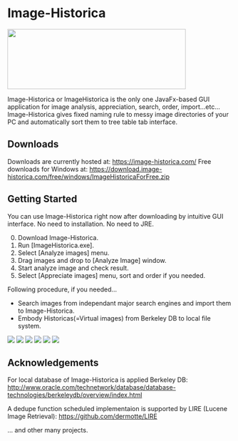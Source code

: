 # Image-Historica
<img src="https://raw.github.com/wiki/Image-Historica/Image-Historica/images/image-historica.png" width="400" height="135">

Image-Historica or ImageHistorica is the only one JavaFx-based GUI application for image analysis, appreciation, search, order, import...etc...
Image-Historica gives fixed naming rule to messy image directories of your PC and automatically sort them to tree table tab interface.

## Downloads ##
Downloads are currently hosted at: https://image-historica.com/
Free downloads for Windows at: https://download.image-historica.com/free/windows/ImageHistoricaForFree.zip

## Getting Started ##
You can use Image-Historica right now after downloading by intuitive GUI interface.
No need to installation.
No need to JRE.

0. Download Image-Historica.
0. Run [ImageHistorica.exe].
0. Select [Analyze images] menu.
0. Drag images and drop to [Analyze Image] window.
0. Start analyze image and check result.
0. Select [Appreciate images] menu, sort and order if you needed.

Following procedure, if you needed...
- Search images from independant major search engines and import them to Image-Historica.
- Embody Historicas(=Virtual images) from Berkeley DB to local file system.

<img src="https://raw.github.com/wiki/Image-Historica/Image-Historica/images/Search.jpg">
<img src="https://raw.github.com/wiki/Image-Historica/Image-Historica/images/AppreciateImage.jpg">
<img src="https://raw.github.com/wiki/Image-Historica/Image-Historica/images/AnalyzeImage.jpg">
<img src="https://raw.github.com/wiki/Image-Historica/Image-Historica/images/AnalyzeStatus.jpg">
<img src="https://raw.github.com/wiki/Image-Historica/Image-Historica/images/AnalyzeResult.jpg">
<img src="https://raw.github.com/wiki/Image-Historica/Image-Historica/images/Details.jpg">

## Acknowledgements ##
For local database of Image-Historica is applied Berkeley DB:
http://www.oracle.com/technetwork/database/database-technologies/berkeleydb/overview/index.html

A dedupe function scheduled implementaion is supported by LIRE (Lucene Image Retrieval):
https://github.com/dermotte/LIRE

... and other many projects.
